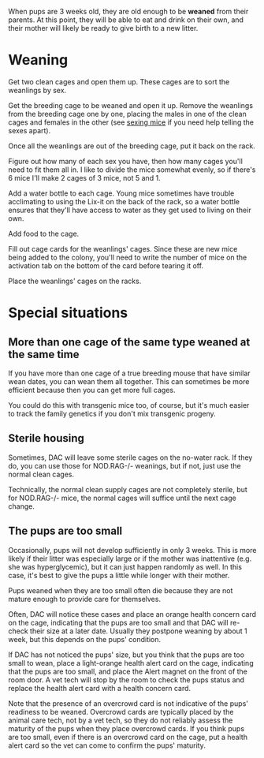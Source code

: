 <!-- TITLE: Mouse Weaning -->

When pups are 3 weeks old, they are old enough to be **weaned** from their parents. At this point, they will be able to eat and drink on their own, and their mother will likely be ready to give birth to a new litter.

# Weaning
Get two clean cages and open them up. These cages are to sort the weanlings by sex.

Get the breeding cage to be weaned and open it up. Remove the weanlings from the breeding cage one by one, placing the males in one of the clean cages and females in the other (see [sexing mice](/mouses/sexing) if you need help telling the sexes apart). 

Once all the weanlings are out of the breeding cage, put it back on the rack.

Figure out how many of each sex you have, then how many cages you'll need to fit them all in. I like to divide the mice somewhat evenly, so if there's 6 mice I'll make 2 cages of 3 mice, not 5 and 1.

Add a water bottle to each cage. Young mice sometimes have trouble acclimating to using the Lix-it on the back of the rack, so a water bottle ensures that they'll have access to water as they get used to living on their own. 

Add food to the cage.

Fill out cage cards for the weanlings' cages. Since these are new mice being added to the colony, you'll need to write the number of mice on the activation tab on the bottom of the card before tearing it off.

Place the weanlings' cages on the racks.
# Special situations
## More than one cage of the same type weaned at the same time
If you have more than one cage of a true breeding mouse that have similar wean dates, you can wean them all together. This can sometimes be more efficient because then you can get more full cages.

You could do this with transgenic mice too, of course, but it's much easier to track the family genetics if you don't mix transgenic progeny.
## Sterile housing
Sometimes, DAC will leave some sterile cages on the no-water rack. If they do, you can use those for NOD.RAG-/- weanings, but if not, just use the normal clean cages.

Technically, the normal clean supply cages are not completely sterile, but for NOD.RAG-/- mice, the normal cages will suffice until the next cage change. 
## The pups are too small
Occasionally, pups will not develop sufficiently in only 3 weeks. This is more likely if their litter was especially large or if the mother was inattentive (e.g. she was hyperglycemic), but it can just happen randomly as well. In this case, it's best to give the pups a little while longer with their mother.

Pups weaned when they are too small often die because they are not mature enough to provide care for themselves.

Often, DAC will notice these cases and place an orange health concern card on the cage, indicating that the pups are too small and that DAC will re-check their size at a later date. Usually they postpone weaning by about 1 week, but this depends on the pups' condition.

If DAC has not noticed the pups' size, but you think that the pups are too small to wean, place a light-orange health alert card on the cage, indicating that the pups are too small, and place the Alert magnet on the front of the room door. A vet tech will stop by the room to check the pups status and replace the health alert card with a health concern card.

Note that the presence of an overcrowd card is not indicative of the pups' readiness to be weaned. Overcrowd cards are typically placed by the animal care tech, not by a vet tech, so they do not reliably assess the maturity of the pups when they place overcrowd cards. If you think pups are too small, even if there is an overcrowd card on the cage, put a health alert card so the vet can come to confirm the pups' maturity.